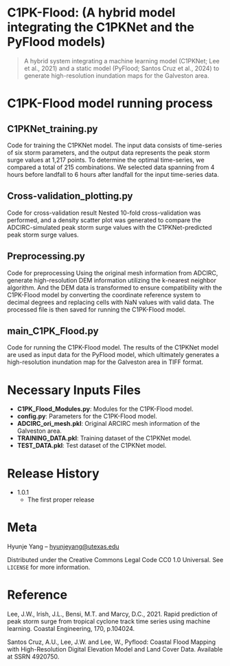 # C1PK-Flood: (A hybrid model integrating the C1PKNet and the PyFlood models)
> A hybrid system integrating a machine learning model (C1PKNet; Lee et al., 2021) and a static model (PyFlood; Santos Cruz et al., 2024) to generate high-resolution inundation maps for the Galveston area. 


# C1PK-Flood model running process

## C1PKNet_training.py  
Code for training the C1PKNet model. 
The input data consists of time-series of six storm parameters, and the output data represents the peak storm surge values at 1,217 points. To determine the optimal time-series, we compared a total of 215 combinations. We selected data spanning from 4 hours before landfall to 6 hours after landfall for the input time-series data.

## Cross-validation_plotting.py
Code for cross-validation result
Nested 10-fold cross-validation was performed, and a density scatter plot was generated to compare the ADCIRC-simulated peak storm surge values with the C1PKNet-predicted peak storm surge values.

## Preprocessing.py
Code for preprocessing 
Using the original mesh information from ADCIRC, generate high-resolution DEM information utilizing the k-nearest neighbor algorithm. And the DEM data is transformed to ensure compatibility with the C1PK-Flood model by converting the coordinate reference system to decimal degrees and replacing cells with NaN values with valid data. The processed file is then saved for running the C1PK-Flood model.

## main_C1PK_Flood.py
Code for running the C1PK-Flood model. 
The results of the C1PKNet model are used as input data for the PyFlood model, which ultimately generates a high-resolution inundation map for the Galveston area in TIFF format.


# Necessary Inputs Files

- **C1PK_Flood_Modules.py**: Modules for the C1PK-Flood model.  
- **config.py**: Parameters for the C1PK-Flood model.  
- **ADCIRC_ori_mesh.pkl**: Original ARCIRC mesh information of the Galveston area.  
- **TRAINING_DATA.pkl**: Training dataset of the C1PKNet model.  
- **TEST_DATA.pkl**: Test dataset of the C1PKNet model. 



# Release History
* 1.0.1
    * The first proper release

# Meta

Hyunje Yang – hyunjeyang@utexas.edu

Distributed under the Creative Commons Legal Code CC0 1.0 Universal. See ``LICENSE`` for more information.

# Reference
Lee, J.W., Irish, J.L., Bensi, M.T. and Marcy, D.C., 2021. Rapid prediction of peak storm surge from tropical cyclone track time series using machine learning. Coastal Engineering, 170, p.104024.

Santos Cruz, A.U., Lee, J.W. and Lee, W., Pyflood: Coastal Flood Mapping with High-Resolution Digital Elevation Model and Land Cover Data. Available at SSRN 4920750.

